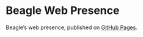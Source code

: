 # Beagle Web Presence

Beagle’s web presence, published on [GitHub Pages](https://jGleitz.github.io/Beagle/branches/pcm-vitruvius).